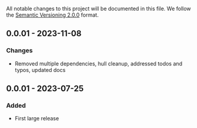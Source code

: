 All notable changes to this project will be documented in this file.
We follow the [Semantic Versioning 2.0.0](http://semver.org/) format.

## 0.0.01 - 2023-11-08

### Changes

- Removed multiple dependencies, hull cleanup, addressed todos and typos, updated docs

## 0.0.01 - 2023-07-25

### Added

- First large release
